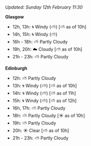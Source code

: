 *Updated: Sunday 12th February 11:30*

**Glasgow**

* 12h, 13h: :cyclone: Windy (:partly_sunny:) [:partly_sunny: as of 10h]
* 14h, 15h: :cyclone: Windy (:partly_sunny:)
* 16h - 18h: :partly_sunny: Partly Cloudy
* 19h, 20h: :cloud: Cloudy [:partly_sunny: as of 10h]
* 21h - 23h: :partly_sunny: Partly Cloudy

**Edinburgh**

* 12h: :partly_sunny: Partly Cloudy
* 13h: :cyclone: Windy (:partly_sunny:) [:partly_sunny: as of 10h]
* 14h: :cyclone: Windy (:partly_sunny:) [:partly_sunny: as of 11h]
* 15h: :cyclone: Windy (:partly_sunny:) [:partly_sunny: as of 12h]
* 16h, 17h: :partly_sunny: Partly Cloudy
* 18h: :partly_sunny: Partly Cloudy [:sunny: as of 10h]
* 19h: :partly_sunny: Partly Cloudy
* 20h: :sunny: Clear [:partly_sunny: as of 10h]
* 21h - 23h: :partly_sunny: Partly Cloudy
